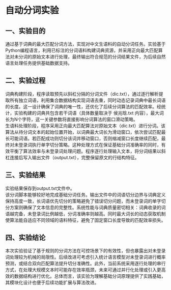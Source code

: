 # 自动分词实验
## 一、实验目的
通过基于词典的最大匹配分词方法，实现对中文生语料的自动分词任务。实验基于Python编程语言，利用已标注的分词语料构建词典资源，并采用正向最大匹配算法对未分词的原始文本进行处理，最终输出符合规范的分词结果文件，为后续自然语言处理任务提供基础数据支持。

## 二、实验过程
词典构建阶段，程序读取预先以斜杠分隔的分词文件（dic.txt），通过逐行解析提取所有独立词语，利用集合数据结构实现词语去重，同时动态记录词典中最长词语的长度。这一设计确保了词典的唯一性，还优化了后续分词算法的匹配效率。经统计，实验构建的词典共包含若干词语（具体数量取决于 侯兆晗.txt 内容），最大词长为N个字符，这一关键参数将直接影响分词算法的窗口滑动策略。  
生语料处理阶段，程序采用正向最大匹配算法对原始文本（dic.txt）进行分词。该算法从待分词文本的起始位置开始，以词典最大词长为滑动窗口，依次尝试匹配最长可能词语。若匹配成功则切分该词并移动窗口，否则缩减窗口长度继续匹配，最终对未登录词执行单字切分策略。这种处理方式在保证基础分词准确率的同时，有效平衡了算法效率与未登录词处理问题。程序逐行处理输入文本，将分词结果以斜杠连接后写入输出文件（output.txt），完整保留原文的行结构特征。

## 三、实验结果
实验结果保存到output.txt文件中。  
该分词脚本能够较好地完成基础分词任务。输出文件中的词语切分边界与词典定义保持高度一致，长词语优先切分的策略避免了错误切分问题，而未登录词的单字切分方案则确保了文本信息的完整性。系统性能与词典质量密切相关：词典收录的词语越完备，未登录词比例越低，分词准确率则越高。同时最大词长的动态获取机制使算法能自适应不同领域的语料特征，避免了固定窗口长度导致的匹配效率损失。

## 四、实验结论
本次实验验证了基于规则的分词方法在可控场景下的有效性，但也暴露出对未登录词处理较为机械的局限性。后续改进可考虑引入统计语言模型对未登录词进行概率预测，或结合双向匹配算法提升切分准确性。此外，当前系统采用逐行处理的串行方式，在处理大规模文本时可能存在效率瓶颈，未来可通过并行化处理或引入更高效的数据结构进行优化。总体而言，该实验为理解基础分词原理提供了实践基础，其模块化设计也便于后续功能扩展与算法改进。
